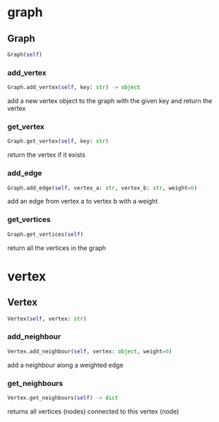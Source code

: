 # graph

## Graph
```python
Graph(self)
```

### add_vertex
```python
Graph.add_vertex(self, key: str) -> object
```

add a new vertex object to the graph with
the given key and return the vertex

### get_vertex
```python
Graph.get_vertex(self, key: str)
```
return the vertex if it exists
### add_edge
```python
Graph.add_edge(self, vertex_a: str, vertex_b: str, weight=0)
```

add an edge from vertex a to vertex b with a weight

### get_vertices
```python
Graph.get_vertices(self)
```
return all the vertices in the graph
# vertex

## Vertex
```python
Vertex(self, vertex: str)
```

### add_neighbour
```python
Vertex.add_neighbour(self, vertex: object, weight=0)
```

add a neighbour along a weighted edge

### get_neighbours
```python
Vertex.get_neighbours(self) -> dict
```
returns all vertices (nodes) connected to this vertex (node)
